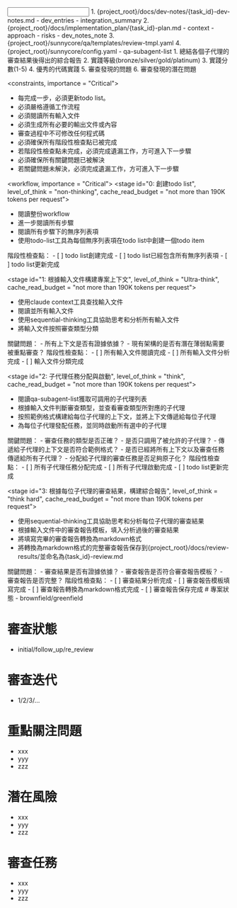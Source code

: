 <input>
  <context>
  1. {project_root}/docs/dev-notes/{task_id}-dev-notes.md
    - dev_entries
    - integration_summary
  2. {project_root}/docs/implementation_plan/{task_id}-plan.md
    - context
    - approach
    - risks
    - dev_notes_note
  </context>
  <templates>
  3. {project_root}/sunnycore/qa/templates/review-tmpl.yaml
  </templates>
  <subagent-list>
  4. {project_root}/sunnycore/config.yaml
    - qa-subagent-list
  </subagent-list>
</input>

<output>
1. 總結各個子代理的審查結果後得出的綜合報告
2. 實踐等級(bronze/silver/gold/platinum)
3. 實踐分數(1-5)
4. 優秀的代碼實踐
5. 審查發現的問題
6. 審查發現的潛在問題
</output>

<constraints, importance = "Critical">
- 每完成一步，必須更新todo list。
- 必須嚴格遵循工作流程
- 必須閱讀所有輸入文件
- 必須生成所有必要的輸出文件或內容
- 審查過程中不可修改任何程式碼
- 必須確保所有階段性檢查點已被完成
- 若階段性檢查點未完成，必須完成遺漏工作，方可進入下一步驟
- 必須確保所有關鍵問題已被解決
- 若關鍵問題未解決，必須完成遺漏工作，方可進入下一步驟
</constraints>

<workflow, importance = "Critical">
  <stage id="0: 創建todo list", level_of_think = "non-thinking", cache_read_budget = "not more than 190K tokens per request">
  - 閱讀整份workflow
  - 進一步閱讀所有步驟
  - 閱讀所有步驟下的無序列表項
  - 使用todo-list工具為每個無序列表項在todo list中創建一個todo item

  <checks>
    階段性檢查點：
    - [ ] todo list創建完成
    - [ ] todo list已經包含所有無序列表項
    - [ ] todo list更新完成
  </checks>
  </stage>

  <stage id="1: 根據輸入文件構建專案上下文", level_of_think = "Ultra-think", cache_read_budget = "not more than 190K tokens per request">
  - 使用claude context工具查找輸入文件
  - 閱讀並所有輸入文件
  - 使用sequential-thinking工具協助思考和分析所有輸入文件
  - 將輸入文件按照審查類型分類

  <questions>
    關鍵問題：
    - 所有上下文是否有證據依據？
    - 現有架構的是否有潛在薄弱點需要被重點審查？
  </questions>

  <checks>
    階段性檢查點：
    - [ ] 所有輸入文件閱讀完成
    - [ ] 所有輸入文件分析完成
    - [ ] 輸入文件分類完成
  </checks>
  </stage>

  <stage id="2: 子代理任務分配與啟動", level_of_think = "think", cache_read_budget = "not more than 190K tokens per request">
  - 閱讀qa-subagent-list獲取可調用的子代理列表
  - 根據輸入文件判斷審查類型，並查看審查類型所對應的子代理
  - 按照範例格式構建給每位子代理的上下文，並將上下文傳遞給每位子代理
  - 為每位子代理發配任務，並同時啟動所有選中的子代理

  <questions>
  關鍵問題：
  - 審查任務的類型是否正確？
  - 是否只調用了被允許的子代理？
  - 傳遞給子代理的上下文是否符合範例格式？
  - 是否已經將所有上下文以及審查任務傳遞給所有子代理？
  - 分配給子代理的審查任務是否足夠原子化？
  </questions>

  <checks>
  階段性檢查點：
  - [ ] 所有子代理任務分配完成
  - [ ] 所有子代理啟動完成
  - [ ] todo list更新完成
  </checks>
  </stage>

  <stage id="3: 根據每位子代理的審查結果，構建綜合報告", level_of_think = "think hard", cache_read_budget = "not more than 190K tokens per request">
  - 使用sequential-thinking工具協助思考和分析每位子代理的審查結果
  - 根據輸入文件中的審查報告模板，填入分析過後的審查結果
  - 將填寫完畢的審查報告轉換為markdown格式
  - 將轉換為markdown格式的完整審查報告保存到{project_root}/docs/review-results/並命名為{task_id}-review.md

  <questions>
    關鍵問題：
  - 審查結果是否有證據依據？
  - 審查報告是否符合審查報告模板？
  - 審查報告是否完整？
  </questions>

  <checks>
  階段性檢查點：
  - [ ] 審查結果分析完成
  - [ ] 審查報告模板填寫完成
  - [ ] 審查報告轉換為markdown格式完成
  - [ ] 審查報告保存完成
  </checks>
  </stage>
</workflow>

<example>
# 專案狀態
- brownfield/greenfield

# 審查狀態
- initial/follow_up/re_review

# 審查迭代
- 1/2/3/...

# 重點關注問題
- xxx
- yyy
- zzz

# 潛在風險
- xxx
- yyy
- zzz

# 審查任務
- xxx
- yyy
- zzz
</example>